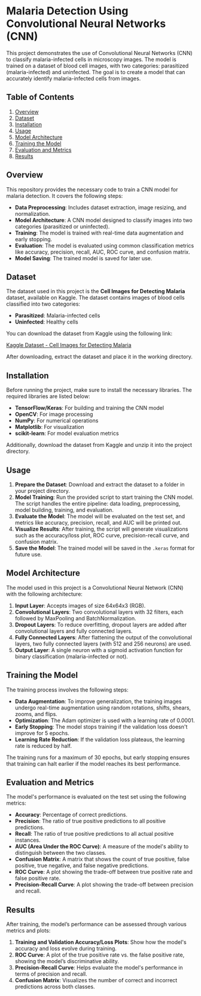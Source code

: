 # Malaria Detection Using Convolutional Neural Networks (CNN)

This project demonstrates the use of Convolutional Neural Networks (CNN) to classify malaria-infected cells in microscopy images. The model is trained on a dataset of blood cell images, with two categories: parasitized (malaria-infected) and uninfected. The goal is to create a model that can accurately identify malaria-infected cells from images.

## Table of Contents

1. [Overview](#overview)
2. [Dataset](#dataset)
3. [Installation](#installation)
4. [Usage](#usage)
5. [Model Architecture](#model-architecture)
6. [Training the Model](#training-the-model)
7. [Evaluation and Metrics](#evaluation-and-metrics)
8. [Results](#results)

## Overview

This repository provides the necessary code to train a CNN model for malaria detection. It covers the following steps:

- **Data Preprocessing**: Includes dataset extraction, image resizing, and normalization.
- **Model Architecture**: A CNN model designed to classify images into two categories (parasitized or uninfected).
- **Training**: The model is trained with real-time data augmentation and early stopping.
- **Evaluation**: The model is evaluated using common classification metrics like accuracy, precision, recall, AUC, ROC curve, and confusion matrix.
- **Model Saving**: The trained model is saved for later use.

## Dataset

The dataset used in this project is the **Cell Images for Detecting Malaria** dataset, available on Kaggle. The dataset contains images of blood cells classified into two categories:

- **Parasitized**: Malaria-infected cells
- **Uninfected**: Healthy cells

You can download the dataset from Kaggle using the following link:

[Kaggle Dataset - Cell Images for Detecting Malaria](https://www.kaggle.com/datasets/iarunava/cell-images-for-detecting-malaria)

After downloading, extract the dataset and place it in the working directory.

## Installation

Before running the project, make sure to install the necessary libraries. The required libraries are listed below:

- **TensorFlow/Keras**: For building and training the CNN model
- **OpenCV**: For image processing
- **NumPy**: For numerical operations
- **Matplotlib**: For visualization
- **scikit-learn**: For model evaluation metrics

Additionally, download the dataset from Kaggle and unzip it into the project directory.

## Usage

1. **Prepare the Dataset**: Download and extract the dataset to a folder in your project directory.
2. **Model Training**: Run the provided script to start training the CNN model. The script handles the entire pipeline: data loading, preprocessing, model building, training, and evaluation.
3. **Evaluate the Model**: The model will be evaluated on the test set, and metrics like accuracy, precision, recall, and AUC will be printed out.
4. **Visualize Results**: After training, the script will generate visualizations such as the accuracy/loss plot, ROC curve, precision-recall curve, and confusion matrix.
5. **Save the Model**: The trained model will be saved in the `.keras` format for future use.

## Model Architecture

The model used in this project is a Convolutional Neural Network (CNN) with the following architecture:

1. **Input Layer**: Accepts images of size 64x64x3 (RGB).
2. **Convolutional Layers**: Two convolutional layers with 32 filters, each followed by MaxPooling and BatchNormalization.
3. **Dropout Layers**: To reduce overfitting, dropout layers are added after convolutional layers and fully connected layers.
4. **Fully Connected Layers**: After flattening the output of the convolutional layers, two fully connected layers (with 512 and 256 neurons) are used.
5. **Output Layer**: A single neuron with a sigmoid activation function for binary classification (malaria-infected or not).

## Training the Model

The training process involves the following steps:

- **Data Augmentation**: To improve generalization, the training images undergo real-time augmentation using random rotations, shifts, shears, zooms, and flips.
- **Optimization**: The Adam optimizer is used with a learning rate of 0.0001.
- **Early Stopping**: The model stops training if the validation loss doesn't improve for 5 epochs.
- **Learning Rate Reduction**: If the validation loss plateaus, the learning rate is reduced by half.

The training runs for a maximum of 30 epochs, but early stopping ensures that training can halt earlier if the model reaches its best performance.

## Evaluation and Metrics

The model's performance is evaluated on the test set using the following metrics:

- **Accuracy**: Percentage of correct predictions.
- **Precision**: The ratio of true positive predictions to all positive predictions.
- **Recall**: The ratio of true positive predictions to all actual positive instances.
- **AUC (Area Under the ROC Curve)**: A measure of the model's ability to distinguish between the two classes.
- **Confusion Matrix**: A matrix that shows the count of true positive, false positive, true negative, and false negative predictions.
- **ROC Curve**: A plot showing the trade-off between true positive rate and false positive rate.
- **Precision-Recall Curve**: A plot showing the trade-off between precision and recall.

## Results

After training, the model’s performance can be assessed through various metrics and plots:

1. **Training and Validation Accuracy/Loss Plots**: Show how the model's accuracy and loss evolve during training.
2. **ROC Curve**: A plot of the true positive rate vs. the false positive rate, showing the model’s discriminative ability.
3. **Precision-Recall Curve**: Helps evaluate the model's performance in terms of precision and recall.
4. **Confusion Matrix**: Visualizes the number of correct and incorrect predictions across both classes.
